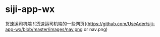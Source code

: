 # siji-app-wx
货速运司机端
![货速运司机端的一些网页](https://github.com/UseAder/siji-app-wx/blob/master/images/nav.png or nav.png)

